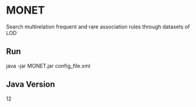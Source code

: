 # MONET
Search multirelation frequent and rare association rules through datasets of LOD

## Run
java -jar MONET.jar config_file.xml

## Java Version
12
